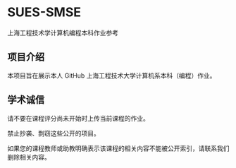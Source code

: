 # SUES-SMSE

上海工程技术学计算机编程本科作业参考


## 项目介绍

本项目旨在展示本人 GitHub 上海工程技术大学计算机系本科（编程）作业。

## 学术诚信

请不要在课程评分尚未开始时上传当前课程的作业。

禁止抄袭、剽窃这些公开的项目。

如果您的课程教师或助教明确表示该课程的相关内容不能被公开索引，请联系我们删除相关内容。

